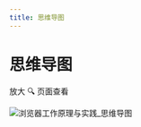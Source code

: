 ```yaml
---
title: 思维导图
---
```


# 思维导图

放大 🔍 页面查看

![浏览器工作原理与实践_思维导图](https://zfh-nanjing-bucket.oss-cn-nanjing.aliyuncs.com/blog-images/%E6%B5%8F%E8%A7%88%E5%99%A8%E5%B7%A5%E4%BD%9C%E5%8E%9F%E7%90%86%E4%B8%8E%E5%AE%9E%E8%B7%B5_%E6%80%9D%E7%BB%B4%E5%AF%BC%E5%9B%BE.png)
